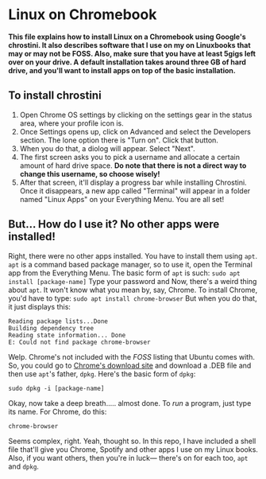 # Linux on Chromebook
**This file explains how to install Linux on a Chromebook using Google's chrostini. It also describes software that I use on my on Linuxbooks that may or may not be FOSS. Also, make sure that you have at least 5gigs left over on your drive. A default installation takes around three GB of hard drive, and you'll want to install apps on top of the basic installation.**
## To install chrostini
1. Open Chrome OS settings by clicking on the settings gear in the status area, where your profile icon is.
2. Once Settings opens up, click on Advanced and select the Developers section. The lone option there is "Turn on". Click that button.
3. When you do that, a diolog will appear. Select "Next".
4. The first screen asks you to pick a username and allocate a certain amount of hard drive space. **Do note that there is not a direct way to change this username, so choose wisely!**
5. After that screen, it'll display a progress bar while installing Chrostini. Once it disappears, a new app called "Terminal" will appear in a folder named "Linux Apps" on your Everything Menu. You are all set!
## But... How do I use it? No other apps were installed!
Right, there were no other apps installed. You have to install them using `apt`.
`apt` is a command based package manager, so to use it, open the Terminal app from the Everything Menu. The basic form of `apt` is such:
`sudo apt install [package-name]`
Type your password and
Now, there's a weird thing about `apt`. It won't know what you mean by, say, Chrome. To install Chrome, you'd have to type:
`sudo apt install chrome-browser`
But when you do that, it just displays this:
```
Reading package lists...Done
Building dependency tree
Reading state information... Done
E: Could not find package chrome-browser
```
Welp. Chrome's not included with the *FOSS* listing that Ubuntu comes with. So, you could go to [Chrome's download site](google.com/chrome) and download a .DEB file and then use `apt`'s father, `dpkg`. Here's the basic form of `dpkg`:
```
sudo dpkg -i [package-name]
```
Okay, now take a deep breath..... almost done. To *run* a program, just type its name. For Chrome, do this:
```
chrome-browser
```
Seems complex, right. Yeah, thought so. In this repo, I have included a shell file that'll give you Chrome, Spotify and other apps I use on my Linux books. Also, if you want others, then you're in luck— there's on for each too, `apt` and `dpkg`. 
